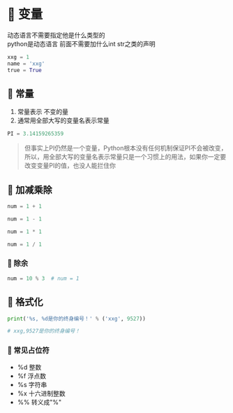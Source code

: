 # 🐍 变量

动态语言不需要指定他是什么类型的  
python是动态语言 前面不需要加什么int str之类的声明
```py
xxg = 1  
name = 'xxg'
true = True
```
## 🐍 常量
1. 常量表示 不变的量
2. 通常用全部大写的变量名表示常量
```python
PI = 3.14159265359
```
> 但事实上PI仍然是一个变量，Python根本没有任何机制保证PI不会被改变，所以，用全部大写的变量名表示常量只是一个习惯上的用法，如果你一定要改变变量PI的值，也没人能拦住你

## 🐍 加减乘除
```py
num = 1 + 1
```
```py
num = 1 - 1
```
```py
num = 1 * 1
```
```py
num = 1 / 1
```
### 🐍 除余
```py
num = 10 % 3  # num = 1
```

## 🐍 格式化
```py
print('%s, %d是你的终身编号！' % ('xxg', 9527))

# xxg,9527是你的终身编号！
```
### 🐍 常见占位符
- %d	整数
- %f	浮点数
- %s	字符串
- %x	十六进制整数
- %%  转义成"%"